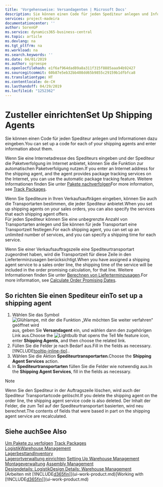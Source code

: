 ```yaml
---
title: 'Vorgehensweise: Versandagenten | Microsoft Docs'
description: Sie können einen Code für jeden Spediteur anlegen und Informationen dazu eingeben.
services: project-madeira
documentationcenter: ''
author: SorenGP
ms.service: dynamics365-business-central
ms.topic: article
ms.devlang: na
ms.tgt_pltfrm: na
ms.workload: na
ms.search.keywords: ''
ms.date: 04/01/2019
ms.author: sgroespe
ms.openlocfilehash: e1f6af964dad89a8a311f315f8885aaa94b92427
ms.sourcegitcommit: 60b87e5eb32bb408dd65b9855c29159b1dfbfca8
ms.translationtype: HT
ms.contentlocale: de-CH
ms.lasthandoff: 04/29/2019
ms.locfileid: "1252362"
---
```

# <a name="set-up-shipping-agents"></a><span data-ttu-id="cf501-103">Zusteller einrichten</span><span class="sxs-lookup"><span data-stu-id="cf501-103">Set Up Shipping Agents</span></span>
<span data-ttu-id="cf501-104">Sie können einen Code für jeden Spediteur anlegen und Informationen dazu eingeben.</span><span class="sxs-lookup"><span data-stu-id="cf501-104">You can set up a code for each of your shipping agents and enter information about them.</span></span>  

<span data-ttu-id="cf501-105">Wenn Sie eine Internetadresse des Spediteurs eingeben und der Spediteur die Paketverfolgung im Internet anbietet, können Sie die Funktion zur automatischen Paketverfolgung nutzen.</span><span class="sxs-lookup"><span data-stu-id="cf501-105">If you enter an Internet address for the shipping agent, and the agent provides package tracking services on the Internet, you can use the automatic package tracking feature.</span></span> <span data-ttu-id="cf501-106">Weitere Informationen finden Sie unter [Pakete nachverfolgen](sales-how-track-packages.md)</span><span class="sxs-lookup"><span data-stu-id="cf501-106">For more information, see [Track Packages](sales-how-track-packages.md).</span></span>

<span data-ttu-id="cf501-107">Wenn Sie Spediteure in Ihren Verkaufsaufträgen eingeben, können Sie auch die Transportarten bestimmen, die jeder Spediteur anbietet.</span><span class="sxs-lookup"><span data-stu-id="cf501-107">When you set up shipping agents on your sales orders, you can also specify the services that each shipping agent offers.</span></span>  
<span data-ttu-id="cf501-108">Für jeden Spediteur können Sie eine unbegrenzte Anzahl von Transportarten anlegen und Sie können für jede Transportart eine Transportzeit festlegen.</span><span class="sxs-lookup"><span data-stu-id="cf501-108">For each shipping agent, you can set up an unlimited number of services, and you can specify a shipping time for each service.</span></span>  

<span data-ttu-id="cf501-109">Wenn Sie einer Verkaufsauftragszeile eine Spediteurtransportart zugeordnet haben, wird die Transportzeit für diese Zeile in den Lieferterminzusagen berücksichtigt.</span><span class="sxs-lookup"><span data-stu-id="cf501-109">When you have assigned a shipping agent service to a sales order line, the shipping time of the service will be included in the order promising calculation, for that line.</span></span> <span data-ttu-id="cf501-110">Weitere Informationen finden Sie unter [Berechnen von Lieferterminzusagen](sales-how-to-calculate-order-promising-dates.md).</span><span class="sxs-lookup"><span data-stu-id="cf501-110">For more information, see [Calculate Order Promising Dates](sales-how-to-calculate-order-promising-dates.md).</span></span>

## <a name="to-set-up-a-shipping-agent"></a><span data-ttu-id="cf501-111">So richten Sie einen Spediteur ein</span><span class="sxs-lookup"><span data-stu-id="cf501-111">To set up a shipping agent</span></span>  
1.  <span data-ttu-id="cf501-112">Wählen Sie das Symbol ![Glühlampe, mit der die Funktion „Wie möchten Sie weiter verfahren“ geöffnet wird](media/ui-search/search_small.png "Wie möchten Sie weiter verfahren?") aus, geben Sie **Versandagent** ein, und wählen dann den zugehörigen Link aus.</span><span class="sxs-lookup"><span data-stu-id="cf501-112">Choose the ![Lightbulb that opens the Tell Me feature](media/ui-search/search_small.png "Tell me what you want to do") icon, enter **Shipping Agents**, and then choose the related link.</span></span>  
2.  <span data-ttu-id="cf501-113">Füllen Sie die Felder je nach Bedarf aus.</span><span class="sxs-lookup"><span data-stu-id="cf501-113">Fill in the fields as necessary.</span></span> [!INCLUDE[tooltip-inline-tip](includes/tooltip-inline-tip_md.md)]<span data-ttu-id="cf501-114">.</span><span class="sxs-lookup"><span data-stu-id="cf501-114">.</span></span>  
3.  <span data-ttu-id="cf501-115">Wählen Sie die Aktion **Spediteurtransportarten**.</span><span class="sxs-lookup"><span data-stu-id="cf501-115">Choose the **Shipping Agent Services** action.</span></span>
4. <span data-ttu-id="cf501-116">In **Spediteurtransportarten** füllen Sie die Felder wie notwendig aus.</span><span class="sxs-lookup"><span data-stu-id="cf501-116">In the **Shipping Agent Services**, fill in the fields as necessary.</span></span>

> [!NOTE]  
>  <span data-ttu-id="cf501-117">Wenn Sie den Spediteur in der Auftragszeile löschen, wird auch der Spediteur Transportartcode gelöscht.</span><span class="sxs-lookup"><span data-stu-id="cf501-117">If you delete the shipping agent on the order line, the shipping agent service code is also deleted.</span></span> <span data-ttu-id="cf501-118">Der Inhalt der Felder, die zum Teil auf der Spediteurtransportart basierten, wird neu berechnet.</span><span class="sxs-lookup"><span data-stu-id="cf501-118">The contents of fields that were based in part on the shipping agent service are recalculated.</span></span>  

## <a name="see-also"></a><span data-ttu-id="cf501-119">Siehe auch</span><span class="sxs-lookup"><span data-stu-id="cf501-119">See Also</span></span>
<span data-ttu-id="cf501-120">[Um Pakete zu verfolgen](sales-how-track-packages.md)  </span><span class="sxs-lookup"><span data-stu-id="cf501-120">[Track Packages](sales-how-track-packages.md)  </span></span>  
[<span data-ttu-id="cf501-121">Logistik</span><span class="sxs-lookup"><span data-stu-id="cf501-121">Warehouse Management</span></span>](warehouse-manage-warehouse.md)  
[<span data-ttu-id="cf501-122">Lagerbesttand</span><span class="sxs-lookup"><span data-stu-id="cf501-122">Inventory</span></span>](inventory-manage-inventory.md)  
<span data-ttu-id="cf501-123">[Lagerortverwaltung einrichten](warehouse-setup-warehouse.md)   </span><span class="sxs-lookup"><span data-stu-id="cf501-123">[Setting Up Warehouse Management](warehouse-setup-warehouse.md)   </span></span>  
<span data-ttu-id="cf501-124">[Montageverwaltung](assembly-assemble-items.md)  </span><span class="sxs-lookup"><span data-stu-id="cf501-124">[Assembly Management](assembly-assemble-items.md)  </span></span>  
[<span data-ttu-id="cf501-125">Designdetails: Logistik</span><span class="sxs-lookup"><span data-stu-id="cf501-125">Design Details: Warehouse Management</span></span>](design-details-warehouse-management.md)  
<span data-ttu-id="cf501-126">[Arbeiten mit [!INCLUDE[d365fin](includes/d365fin_md.md)]](ui-work-product.md)</span><span class="sxs-lookup"><span data-stu-id="cf501-126">[Working with [!INCLUDE[d365fin](includes/d365fin_md.md)]](ui-work-product.md)</span></span>  
